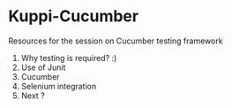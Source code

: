 # Kuppi-Cucumber
Resources for the session on Cucumber testing framework

1. Why testing is required? :)
2. Use of Junit
3. Cucumber
4. Selenium integration
5. Next ?
